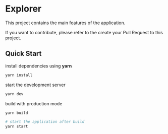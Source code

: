 # Explorer

This project contains the main features of the application.

If you want to contribute, please refer to the create your Pull Request to this project.

## Quick Start

install dependencies using **yarn**

```sh
yarn install
```

start the development server

```sh
yarn dev
```

build with production mode

```sh
yarn build

# start the application after build
yarn start
```
